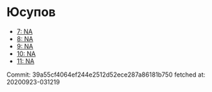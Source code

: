 # Юсупов
- [7: NA](7.md)
- [8: NA](8.md)
- [9: NA](9.md)
- [10: NA](10.md)
- [11: NA](11.md)

Commit: 39a55cf4064ef244e2512d52ece287a86181b750
 fetched at: 20200923-031219
